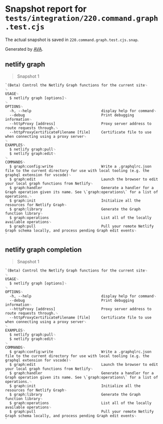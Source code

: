 # Snapshot report for `tests/integration/220.command.graph.test.cjs`

The actual snapshot is saved in `220.command.graph.test.cjs.snap`.

Generated by [AVA](https://avajs.dev).

## netlify graph

> Snapshot 1

    `(Beta) Control the Netlify Graph functions for the current site␊
    ␊
    USAGE␊
      $ netlify graph [options]␊
    ␊
    OPTIONS␊
      -h, --help                                display help for command␊
      --debug                                   Print debugging information␊
      --httpProxy [address]                     Proxy server address to route requests through.␊
      --httpProxyCertificateFilename [file]     Certificate file to use when connecting using a proxy server␊
    ␊
    EXAMPLES␊
      $ netlify graph:pull␊
      $ netlify graph:edit␊
    ␊
    COMMANDS␊
      $ graph:config:write                      Write a .graphqlrc.json file to the current directory for use with local tooling (e.g. the graphql extension for vscode)␊
      $ graph:edit                              Launch the browser to edit your local graph functions from Netlify␊
      $ graph:handler                           Generate a handler for a Graph operation given its name. See \`graph:operations\` for a list of operations.␊
      $ graph:init                              Initialize all the resources for Netlify Graph␊
      $ graph:library                           Generate the Graph function library␊
      $ graph:operations                        List all of the locally available operations␊
      $ graph:pull                              Pull your remote Netlify Graph schema locally, and process pending Graph edit events␊
    `

## netlify graph completion

> Snapshot 1

    `(Beta) Control the Netlify Graph functions for the current site␊
    ␊
    USAGE␊
      $ netlify graph [options]␊
    ␊
    OPTIONS␊
      -h, --help                                display help for command␊
      --debug                                   Print debugging information␊
      --httpProxy [address]                     Proxy server address to route requests through.␊
      --httpProxyCertificateFilename [file]     Certificate file to use when connecting using a proxy server␊
    ␊
    EXAMPLES␊
      $ netlify graph:pull␊
      $ netlify graph:edit␊
    ␊
    COMMANDS␊
      $ graph:config:write                      Write a .graphqlrc.json file to the current directory for use with local tooling (e.g. the graphql extension for vscode)␊
      $ graph:edit                              Launch the browser to edit your local graph functions from Netlify␊
      $ graph:handler                           Generate a handler for a Graph operation given its name. See \`graph:operations\` for a list of operations.␊
      $ graph:init                              Initialize all the resources for Netlify Graph␊
      $ graph:library                           Generate the Graph function library␊
      $ graph:operations                        List all of the locally available operations␊
      $ graph:pull                              Pull your remote Netlify Graph schema locally, and process pending Graph edit events␊
    `
